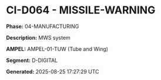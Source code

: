 # CI-D064 - MISSILE-WARNING

**Phase:** 04-MANUFACTURING

**Description:** MWS system

**AMPEL:** AMPEL-01-TUW (Tube and Wing)

**Segment:** D-DIGITAL

**Generated:** 2025-08-25 17:27:29 UTC
